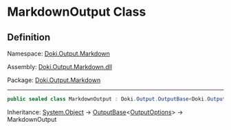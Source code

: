 # MarkdownOutput Class

## Definition

Namespace: [Doki.Output.Markdown](README.md)

Assembly: [Doki.Output.Markdown.dll](../README.md)

Package: [Doki.Output.Markdown](https://www.nuget.org/packages/Doki.Output.Markdown)

---

```csharp
public sealed class MarkdownOutput : Doki.Output.OutputBase<Doki.Output.OutputOptions>
```

Inheritance: [System.Object](https://learn.microsoft.com/en-us/dotnet/api/System.Object) → [OutputBase](../../Doki.Output.Abstractions/Doki.Output/Doki.Output.OutputBase`1.md)&lt;[OutputOptions](../../Doki.Output.Abstractions/Doki.Output/Doki.Output.OutputOptions.md)&gt; → MarkdownOutput

